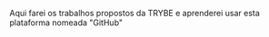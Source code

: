  Aqui farei os trabalhos propostos da TRYBE e aprenderei  usar esta plataforma nomeada "GitHub"
  

